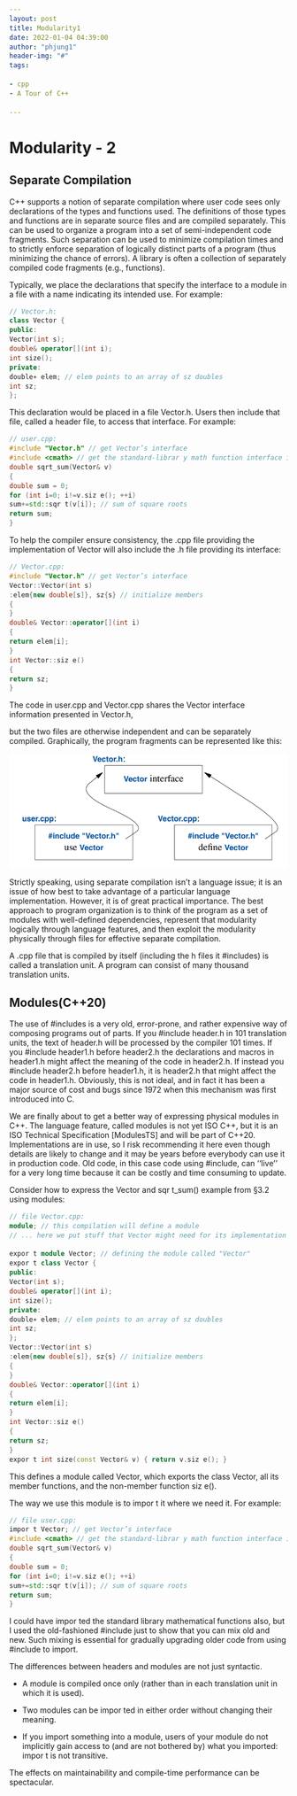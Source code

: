 ```yaml
---
layout: post
title: Modularity1
date: 2022-01-04 04:39:00
author: "phjung1"
header-img: "#"
tags:

- cpp
- A Tour of C++

---
```


# Modularity - 2

## Separate Compilation

C++ supports a notion of separate compilation where user code sees only declarations of the types and functions used. The definitions of those types and functions are in separate source files and are compiled separately. This can be used to organize a program into a set of semi-independent code fragments. Such separation can be used to minimize compilation times and to strictly enforce separation of logically distinct parts of a program (thus minimizing the chance of errors). A library is often a collection of separately compiled code fragments (e.g., functions).



Typically, we place the declarations that specify the interface to a module in a file with a name indicating its intended use. For example:



```cpp
// Vector.h:
class Vector {
public:
Vector(int s);
double& operator[](int i);
int size();
private:
double∗ elem; // elem points to an array of sz doubles
int sz;
};
```

This declaration would be placed in a file Vector.h. Users then include that file, called a header file, to access that interface. For example:



```cpp
// user.cpp:
#include "Vector.h" // get Vector’s interface
#include <cmath> // get the standard-librar y math function interface including sqrt()
double sqrt_sum(Vector& v)
{
double sum = 0;
for (int i=0; i!=v.siz e(); ++i)
sum+=std::sqr t(v[i]); // sum of square roots
return sum;
}
```

To help the compiler ensure consistency, the .cpp file providing the implementation of Vector will also include the .h file providing its interface:



```cpp
// Vector.cpp:
#include "Vector.h" // get Vector’s interface
Vector::Vector(int s)
:elem{new double[s]}, sz{s} // initialize members
{
}
double& Vector::operator[](int i)
{
return elem[i];
}
int Vector::siz e()
{
return sz;
}
```

The code in user.cpp and Vector.cpp shares the Vector interface information presented in Vector.h,



but the two files are otherwise independent and can be separately compiled. Graphically, the program fragments can be represented like this:

![](https://raw.githubusercontent.com/phjung1/imageUploader/main/2022/01/04-04-48-42-2022-01-04-04-48-40-image.png)

Strictly speaking, using separate compilation isn’t a language issue; it is an issue of how best to take advantage of a particular language implementation. However, it is of great practical importance. The best approach to program organization is to think of the program as a set of modules with well-defined dependencies, represent that modularity logically through language features, and then exploit the modularity physically through files for effective separate compilation.



A .cpp file that is compiled by itself (including the h files it #includes) is called a translation unit. A program can consist of many thousand translation units.



## Modules(C++20)

The use of #includes is a very old, error-prone, and rather expensive way of composing programs out of parts. If you #include header.h in 101 translation units, the text of header.h will be processed by the compiler 101 times. If you #include header1.h before header2.h the declarations and macros in header1.h might affect the meaning of the code in header2.h. If instead you #include header2.h before header1.h, it is header2.h that might affect the code in header1.h. Obviously, this is not ideal, and in fact it has been a major source of cost and bugs since 1972 when this mechanism was first introduced into C.



We are finally about to get a better way of expressing physical modules in C++. The language feature, called modules is not yet ISO C++, but it is an ISO Technical Specification [ModulesTS] and will be part of C++20. Implementations are in use, so I risk recommending it here even though details are likely to change and it may be years before everybody can use it in production code. Old code, in this case code using #include, can ‘‘live’’ for a very long time because it can be costly and time consuming to update.



Consider how to express the Vector and sqr t_sum() example from §3.2 using modules:



```cpp
// file Vector.cpp:
module; // this compilation will define a module
// ... here we put stuff that Vector might need for its implementation ...

expor t module Vector; // defining the module called "Vector"
expor t class Vector {
public:
Vector(int s);
double& operator[](int i);
int size();
private:
double∗ elem; // elem points to an array of sz doubles
int sz;
};
Vector::Vector(int s)
:elem{new double[s]}, sz{s} // initialize members
{
}
double& Vector::operator[](int i)
{
return elem[i];
}
int Vector::siz e()
{
return sz;
}
expor t int size(const Vector& v) { return v.siz e(); }
```

This defines a module called Vector, which exports the class Vector, all its member functions, and the non-member function siz e().



The way we use this module is to impor t it where we need it. For example:

```cpp
// file user.cpp:
impor t Vector; // get Vector’s interface
#include <cmath> // get the standard-librar y math function interface including sqrt()
double sqrt_sum(Vector& v)
{
double sum = 0;
for (int i=0; i!=v.siz e(); ++i)
sum+=std::sqr t(v[i]); // sum of square roots
return sum;
}
```



I could have impor ted the standard library mathematical functions also, but I used the old-fashioned #include just to show that you can mix old and new. Such mixing is essential for gradually upgrading older code from using #include to import.



The differences between headers and modules are not just syntactic.

- A module is compiled once only (rather than in each translation unit in which it is used).

- Two modules can be impor ted in either order without changing their meaning.

- If you import something into a module, users of your module do not implicitly gain access to (and are not bothered by) what you imported: impor t is not transitive.

The effects on maintainability and compile-time performance can be spectacular.
